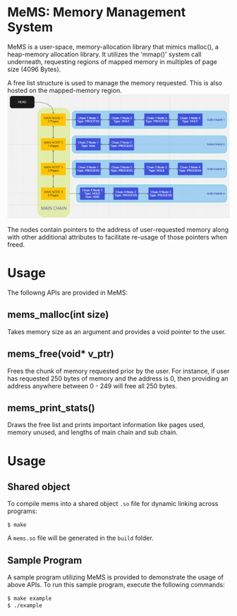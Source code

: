 # MeMS: Memory Management System

MeMS is a user-space, memory-allocation library that mimics malloc(), a heap-memory allocation library. It utilizes the 'mmap()' system call underneath, requesting regions of mapped memory in multiples of page size (4096 Bytes).

A free list structure is used to manage the memory requested. This is also hosted on the mapped-memory region. 
![alt text](freelist.png)

The nodes contain pointers to the address of user-requested memory along with other additional attributes to facilitate re-usage of those pointers when freed.

# Usage 
The followng APIs are provided in MeMS:

## mems_malloc(int size)
Takes memory size as an argument and provides a void pointer to the user.

## mems_free(void* v_ptr)
Frees the chunk of memory requested prior by the user. For instance, if user has requested 250 bytes of memory and the  address is 0, then providing an address anywhere between 0 - 249 will free all 250 bytes.

## mems_print_stats()
Draws the free list and prints important information like pages used, memory unused, and lengths of main chain and sub chain. 

# Usage
## Shared object
To compile mems into a shared object `.so` file for dynamic linking across programs: 
```
$ make
```
A `mems.so` file will be generated in the `build` folder.

## Sample Program
A sample program utilizing MeMS is provided to demonstrate the usage of above APIs. To run this sample program, execute the following commands:

```
$ make example
$ ./example
```